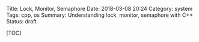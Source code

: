 Title: Lock, Monitor, Semaphore
Date: 2018-03-08 20:24
Category: system
Tags: cpp, os
Summary: Understanding lock, monitor, semaphore with C++
Status: draft

[TOC]